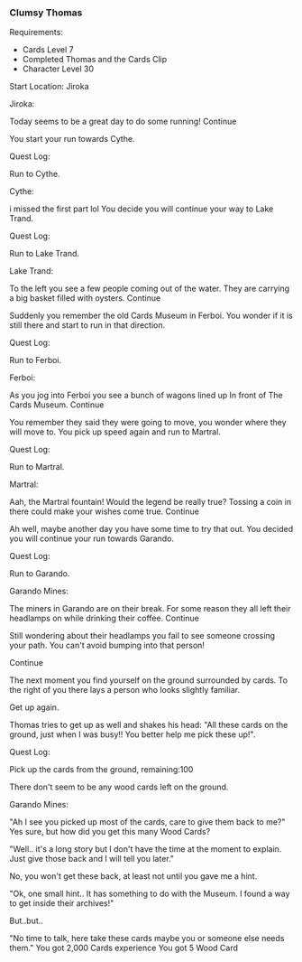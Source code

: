 ### Clumsy Thomas

Requirements:
- Cards Level 7
- Completed Thomas and the Cards Clip
- Character Level 30

Start Location: Jiroka

Jiroka:

Today seems to be a great day to do some running! Continue

You start your run towards Cythe.

Quest Log:

Run to Cythe.

Cythe:

i missed the first part lol
You decide you will continue your way to Lake Trand.

Quest Log:

Run to Lake Trand.

Lake Trand:

To the left you see a few people coming out of the water. They are carrying a big basket filled with oysters. Continue

Suddenly you remember the old Cards Museum in Ferboi. You wonder if it is still there and start to run in that direction.

Quest Log:

Run to Ferboi.

Ferboi:

As you jog into Ferboi you see a bunch of wagons lined up In front of The Cards Museum. Continue

You remember they said they were going to move, you wonder where they will move to. You pick up speed again and run to Martral.

Quest Log:

Run to Martral.

Martral:

Aah, the Martral fountain! Would the legend be really true? Tossing a coin in there could make your wishes come true. Continue

Ah well, maybe another day you have some time to try that out. You decided you will continue your run towards Garando.

Quest Log:

Run to Garando.

Garando Mines:

The miners in Garando are on their break. For some reason they all left their headlamps on while drinking their coffee. Continue

Still wondering about their headlamps you fail to see someone crossing your path. You can't avoid bumping into that person!

Continue

The next moment you find yourself on the ground surrounded by cards. To the right of you there lays a person who looks slightly familiar.

Get up again.

Thomas tries to get up as well and shakes his head: "All these cards on the ground, just when I was busy!! You better help me pick these up!".

Quest Log:

Pick up the cards from the ground, remaining:100

There don't seem to be any wood cards left on the ground.

Garando Mines:

"Ah I see you picked up most of the cards, care to give them back to me?" Yes sure, but how did you get this many Wood Cards?

"Well.. it's a long story but I don't have the time at the moment to explain. Just give those back and I will tell you later."

No, you won't get these back, at least not until you gave me a hint.

"Ok, one small hint.. It has something to do with the Museum. I found a way to get inside their archives!"

But..but..

"No time to talk, here take these cards maybe you or someone else needs them."
You got 2,000 Cards experience
You got 5 Wood Card